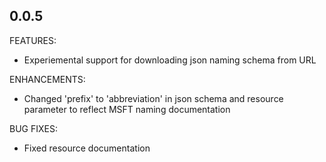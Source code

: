 ## 0.0.5

FEATURES:

* Experiemental support for downloading json naming schema from URL

ENHANCEMENTS:

* Changed 'prefix' to 'abbreviation' in json schema and resource parameter to reflect MSFT naming documentation

BUG FIXES:

* Fixed resource documentation

